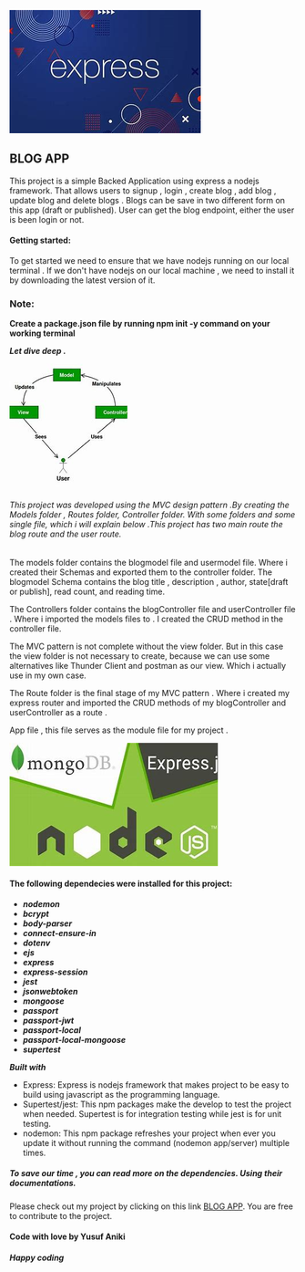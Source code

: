 ![Express](download.jpg)
## BLOG APP

This project is a simple Backed  Application  using express a nodejs framework. That allows users to signup , login , create blog , add blog , update blog and delete blogs . Blogs can be save in two different form on this app (draft or published). User can get the blog endpoint, either the user is been login or not. 

#### Getting started:
To get started we need to ensure that we have nodejs running on our  local terminal . If we don't have  nodejs on our local machine ,  we need to install it by downloading the latest version of it. 

### Note: 
**Create a package.json file by running npm init -y command  on your working terminal**

***Let dive deep .***

![MVC pattern](mvcpattern.jpg)
###### This project was developed using the MVC  design pattern .By  creating  the Models folder , Routes folder, Controller folder. With  some  folders and some single file, which i will  explain below   .This project has two main route the blog route and the user route. 



The models folder contains the blogmodel file and usermodel file. Where i created  their  Schemas and exported them to the controller folder. The blogmodel Schema contains  the blog title , description , author, state[draft or publish], read count, and reading time. 

The Controllers folder contains the blogController file and userController file . Where i imported the models files to . I created the CRUD method in the controller file. 

The MVC pattern is not complete without the view folder. But in this case the view folder is not necessary to create,  because we can use some alternatives like Thunder Client and postman as our view. Which i actually use in my own case.

The Route folder is the final stage of my MVC pattern . Where i created my express router and  imported the CRUD methods of my blogController and userController  as a  route .

App file , this file serves as the module file for my project .


![Depend](express.jpg)
#### The following dependecies were installed for this project:
- ***nodemon***
- ***bcrypt***
- ***body-parser***
- ***connect-ensure-in***
- ***dotenv***
- ***ejs***
- ***express***
- ***express-session***
- ***jest***
- ***jsonwebtoken***
- ***mongoose***
- ***passport***
- ***passport-jwt***
- ***passport-local***
- ***passport-local-mongoose***
- ***supertest***

***Built with***
- Express: Express is nodejs framework that makes project to be easy to build using javascript as the programming language.
- Supertest/jest: This npm packages make the develop to test the project when needed. Supertest is for integration testing while jest is for unit testing. 
- nodemon: This npm package refreshes your project when ever you  update it without running the command (nodemon app/server) multiple times. 

##### To save our time , you can read more on the dependencies. Using their documentations.
 
 Please check out my project by clicking on this link [BLOG APP](https://github.com/anikiyusuf/blog-project/tree/master). You are free to contribute to the project. 



#### Code with love by Yusuf Aniki 
##### Happy coding 




